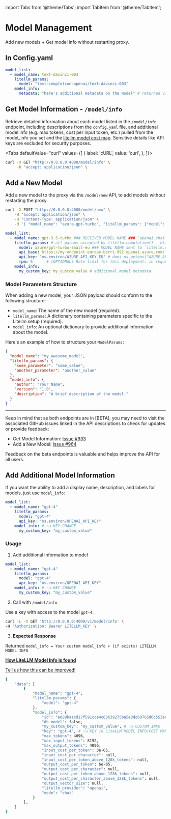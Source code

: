 import Tabs from '@theme/Tabs';
import TabItem from '@theme/TabItem';

# Model Management
Add new models + Get model info without restarting proxy.

## In Config.yaml 

```yaml
model_list:
  - model_name: text-davinci-003
    litellm_params: 
      model: "text-completion-openai/text-davinci-003"
    model_info: 
      metadata: "here's additional metadata on the model" # returned via GET /model/info
```

## Get Model Information - `/model/info`

Retrieve detailed information about each model listed in the `/model/info` endpoint, including descriptions from the `config.yaml` file, and additional model info (e.g. max tokens, cost per input token, etc.) pulled from the model_info you set and the [litellm model cost map](https://github.com/BerriAI/litellm/blob/main/model_prices_and_context_window.json). Sensitive details like API keys are excluded for security purposes.

<Tabs
  defaultValue="curl"
  values={[
    { label: 'cURL', value: 'curl', },
  ]}>
  <TabItem value="curl">

```bash
curl -X GET "http://0.0.0.0:4000/model/info" \
     -H "accept: application/json" \
```
  </TabItem>
</Tabs>

## Add a New Model

Add a new model to the proxy via the `/model/new` API, to add models without restarting the proxy.

<Tabs>
<TabItem value="API">

```bash
curl -X POST "http://0.0.0.0:4000/model/new" \
    -H "accept: application/json" \
    -H "Content-Type: application/json" \
    -d '{ "model_name": "azure-gpt-turbo", "litellm_params": {"model": "azure/gpt-3.5-turbo", "api_key": "os.environ/AZURE_API_KEY", "api_base": "my-azure-api-base"} }'
```
</TabItem>
<TabItem value="Yaml">

```yaml
model_list:
  - model_name: gpt-3.5-turbo ### RECEIVED MODEL NAME ### `openai.chat.completions.create(model="gpt-3.5-turbo",...)`
    litellm_params: # all params accepted by litellm.completion() - https://github.com/BerriAI/litellm/blob/9b46ec05b02d36d6e4fb5c32321e51e7f56e4a6e/litellm/types/router.py#L297
      model: azure/gpt-turbo-small-eu ### MODEL NAME sent to `litellm.completion()` ###
      api_base: https://my-endpoint-europe-berri-992.openai.azure.com/
      api_key: "os.environ/AZURE_API_KEY_EU" # does os.getenv("AZURE_API_KEY_EU")
      rpm: 6      # [OPTIONAL] Rate limit for this deployment: in requests per minute (rpm)
    model_info: 
      my_custom_key: my_custom_value # additional model metadata
```

</TabItem>
</Tabs>


### Model Parameters Structure

When adding a new model, your JSON payload should conform to the following structure:

- `model_name`: The name of the new model (required).
- `litellm_params`: A dictionary containing parameters specific to the Litellm setup (required).
- `model_info`: An optional dictionary to provide additional information about the model.

Here's an example of how to structure your `ModelParams`:

```json
{
  "model_name": "my_awesome_model",
  "litellm_params": {
    "some_parameter": "some_value",
    "another_parameter": "another_value"
  },
  "model_info": {
    "author": "Your Name",
    "version": "1.0",
    "description": "A brief description of the model."
  }
}
```
---

Keep in mind that as both endpoints are in [BETA], you may need to visit the associated GitHub issues linked in the API descriptions to check for updates or provide feedback:

- Get Model Information: [Issue #933](https://github.com/BerriAI/litellm/issues/933)
- Add a New Model: [Issue #964](https://github.com/BerriAI/litellm/issues/964)

Feedback on the beta endpoints is valuable and helps improve the API for all users.


## Add Additional Model Information 

If you want the ability to add a display name, description, and labels for models, just use `model_info:` 

```yaml
model_list:
  - model_name: "gpt-4"
    litellm_params:
      model: "gpt-4"
      api_key: "os.environ/OPENAI_API_KEY"
    model_info: # 👈 KEY CHANGE
      my_custom_key: "my_custom_value"
```

### Usage

1. Add additional information to model 

```yaml
model_list:
  - model_name: "gpt-4"
    litellm_params:
      model: "gpt-4"
      api_key: "os.environ/OPENAI_API_KEY"
    model_info: # 👈 KEY CHANGE
      my_custom_key: "my_custom_value"
```

2. Call with `/model/info` 

Use a key with access to the model `gpt-4`.

```bash
curl -L -X GET 'http://0.0.0.0:4000/v1/model/info' \
-H 'Authorization: Bearer LITELLM_KEY' \
```

3. **Expected Response**

Returned `model_info = Your custom model_info + (if exists) LITELLM MODEL INFO`


[**How LiteLLM Model Info is found**](https://github.com/BerriAI/litellm/blob/9b46ec05b02d36d6e4fb5c32321e51e7f56e4a6e/litellm/proxy/proxy_server.py#L7460) 

[Tell us how this can be improved!](https://github.com/BerriAI/litellm/issues)

```bash
{
    "data": [
        {
            "model_name": "gpt-4",
            "litellm_params": {
                "model": "gpt-4"
            },
            "model_info": {
                "id": "e889baacd17f591cce4c63639275ba5e8dc60765d6c553e6ee5a504b19e50ddc",
                "db_model": false,
                "my_custom_key": "my_custom_value", # 👈 CUSTOM INFO
                "key": "gpt-4", # 👈 KEY in LiteLLM MODEL INFO/COST MAP - https://github.com/BerriAI/litellm/blob/main/model_prices_and_context_window.json
                "max_tokens": 4096,
                "max_input_tokens": 8192,
                "max_output_tokens": 4096,
                "input_cost_per_token": 3e-05,
                "input_cost_per_character": null,
                "input_cost_per_token_above_128k_tokens": null,
                "output_cost_per_token": 6e-05,
                "output_cost_per_character": null,
                "output_cost_per_token_above_128k_tokens": null,
                "output_cost_per_character_above_128k_tokens": null,
                "output_vector_size": null,
                "litellm_provider": "openai",
                "mode": "chat"
            }
        },
    ]
}
```
